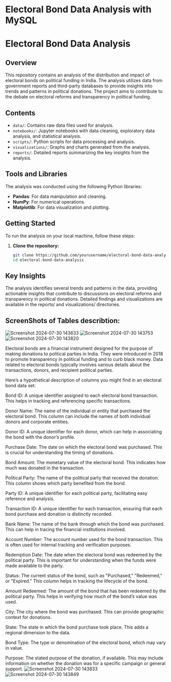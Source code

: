 # Electoral Bond Data Analysis with MySQL
# Electoral Bond Data Analysis

## Overview

This repository contains an analysis of the distribution and impact of electoral bonds on political funding in India. The analysis utilizes data from government reports and third-party databases to provide insights into trends and patterns in political donations. The project aims to contribute to the debate on electoral reforms and transparency in political funding.

## Contents

- `data/`: Contains raw data files used for analysis.
- `notebooks/`: Jupyter notebooks with data cleaning, exploratory data analysis, and statistical analysis.
- `scripts/`: Python scripts for data processing and analysis.
- `visualizations/`: Graphs and charts generated from the analysis.
- `reports/`: Detailed reports summarizing the key insights from the analysis.

## Tools and Libraries

The analysis was conducted using the following Python libraries:
- **Pandas**: For data manipulation and cleaning.
- **NumPy**: For numerical operations.
- **Matplotlib**: For data visualization and plotting.

## Getting Started

To run the analysis on your local machine, follow these steps:

1. **Clone the repository:**

   ```bash
   git clone https://github.com/yourusername/electoral-bond-data-analysis.git
   cd electoral-bond-data-analysis
## Key Insights
The analysis identifies several trends and patterns in the data, providing actionable insights that contribute to discussions on electoral reforms and transparency in political donations. Detailed findings and visualizations are available in the reports/ and visualizations/ directories.

## ScreenShots of Tables describtion:
![Screenshot 2024-07-30 143633](https://github.com/user-attachments/assets/b54dedc5-281b-4878-9fcd-7591e4818355)
![Screenshot 2024-07-30 143753](https://github.com/user-attachments/assets/5903bde4-0749-41a0-8f43-cc1aa2882319)
![Screenshot 2024-07-30 143820](https://github.com/user-attachments/assets/271498ee-93d8-471c-b57c-df2e8870d8d6)

Electoral bonds are a financial instrument designed for the purpose of making donations to political parties in India. They were introduced in 2018 to promote transparency in political funding and to curb black money. Data related to electoral bonds typically involves various details about the transactions, donors, and recipient political parties.

Here’s a hypothetical description of columns you might find in an electoral bond data set:

Bond ID: A unique identifier assigned to each electoral bond transaction. This helps in tracking and referencing specific transactions.

Donor Name: The name of the individual or entity that purchased the electoral bond. This column can include the names of both individual donors and corporate entities.

Donor ID: A unique identifier for each donor, which can help in associating the bond with the donor’s profile.

Purchase Date: The date on which the electoral bond was purchased. This is crucial for understanding the timing of donations.

Bond Amount: The monetary value of the electoral bond. This indicates how much was donated in the transaction.

Political Party: The name of the political party that received the donation. This column shows which party benefited from the bond.

Party ID: A unique identifier for each political party, facilitating easy reference and analysis.

Transaction ID: A unique identifier for each transaction, ensuring that each bond purchase and donation is distinctly recorded.

Bank Name: The name of the bank through which the bond was purchased. This can help in tracing the financial institutions involved.

Account Number: The account number used for the bond transaction. This is often used for internal tracking and verification purposes.

Redemption Date: The date when the electoral bond was redeemed by the political party. This is important for understanding when the funds were made available to the party.

Status: The current status of the bond, such as "Purchased," "Redeemed," or "Expired." This column helps in tracking the lifecycle of the bond.

Amount Redeemed: The amount of the bond that has been redeemed by the political party. This helps in verifying how much of the bond’s value was used.

City: The city where the bond was purchased. This can provide geographic context for donations.

State: The state in which the bond purchase took place. This adds a regional dimension to the data.

Bond Type: The type or denomination of the electoral bond, which may vary in value.

Purpose: The stated purpose of the donation, if available. This may include information on whether the donation was for a specific campaign or general support.
![Screenshot 2024-07-30 143833](https://github.com/user-attachments/assets/11ece8ce-f8b4-4507-b185-52ce1929c729)
![Screenshot 2024-07-30 143849](https://github.com/user-attachments/assets/39a61f9f-4312-44d5-ba16-5070275e40b9)





